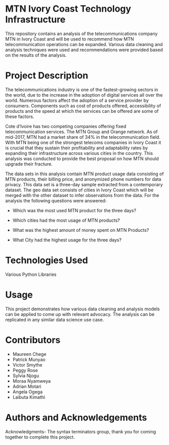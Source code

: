  # MTN Ivory Coast Technology Infrastructure
This repository contains an analysis of the telecommunications company MTN in Ivory Coast and will be used to recommend how MTN telecommunication operations can be expanded. Various data cleaning and analysis techniques were used and recommendations were provided based on the results of the analysis.

# Project Description
The telecommunications industry is one of the fastest-growing sectors in the world, due to the increase in the adoption of digital services all over the world. Numerous factors affect the adoption of a service provider by consumers. Components such as cost of products offered, accessibility of products and the speed at which the services can be offered are some of these factors.

Cote d’Ivoire has two competing companies offering fixed telecommunication services. The MTN Group and Orange network. As of mid-2017, MTN had a market share of 34% in the telecommunication field. With MTN being one of the strongest telecoms companies in Ivory Coast it is crucial that they sustain their profitability and adaptability rates by expanding their infrastructure across various cities in the country. This analysis was conducted to provide the best proposal on how MTN should upgrade their fracture.

The data sets in this analysis contain MTN product usage data consisting of MTN products, their billing price, and anonymized phone numbers for data privacy. This data set is a three-day sample extracted from a contemporary dataset. The geo data set consists of cities in Ivory Coast which will be merged with the other dataset to infer observations from the data. For the analysis the following questions were answered: 

* Which was the most used MTN product for the three days?

* Which cities had the most usage of MTN products?

* What was the highest amount of money spent on MTN Products?

* What City had the highest usage for the three days?


# Technologies Used
Various Python Libraries

# Usage
This project demonstrates how various data cleaning and analysis models can be applied to come up with relevant advocacy. The analysis can be replicated in any similar data science use case.

# Contributors
* Maureen Chege
* Patrick Munyao
* Victor Smythe
* Peggy Rose
* Sylvia Njogu 
* Moraa Nyamweya 
* Adrian Motari
* Angela Ogega 
* Laibuta Kimathi 

# Authors and Acknowledgements
Acknowledgments- The syntax terminators group, thank you for coming together to complete this project.
